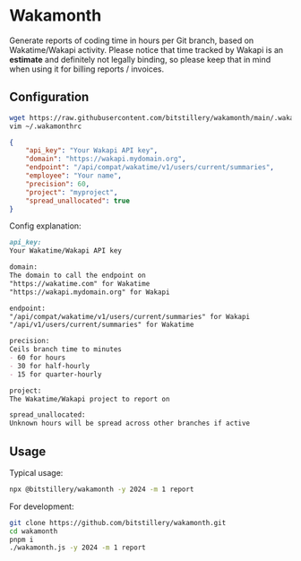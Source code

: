 # Wakamonth

Generate reports of coding time in hours per Git branch, based on Wakatime/Wakapi activity.
Please notice that time tracked by Wakapi is an **estimate** and definitely not legally binding,
so please keep that in mind when using it for billing reports / invoices.

## Configuration

```bash
wget https://raw.githubusercontent.com/bitstillery/wakamonth/main/.wakamonthrc.example -o ~/.wakamonthrc
vim ~/.wakamonthrc
```

```json
{
    "api_key": "Your Wakapi API key",
    "domain": "https://wakapi.mydomain.org",
    "endpoint": "/api/compat/wakatime/v1/users/current/summaries",
    "employee": "Your name",
    "precision": 60, 
    "project": "myproject",
    "spread_unallocated": true
}
```

Config explanation:

```md
api_key:
Your Wakatime/Wakapi API key

domain:
The domain to call the endpoint on
"https://wakatime.com" for Wakatime
"https://wakapi.mydomain.org" for Wakapi

endpoint:
"/api/compat/wakatime/v1/users/current/summaries" for Wakapi
"/api/v1/users/current/summaries" for Wakatime

precision:
Ceils branch time to minutes
- 60 for hours
- 30 for half-hourly
- 15 for quarter-hourly

project:
The Wakatime/Wakapi project to report on

spread_unallocated:
Unknown hours will be spread across other branches if active
```

## Usage

Typical usage:

```bash
npx @bitstillery/wakamonth -y 2024 -m 1 report
```

For development:

```bash
git clone https://github.com/bitstillery/wakamonth.git
cd wakamonth
pnpm i
./wakamonth.js -y 2024 -m 1 report
```
